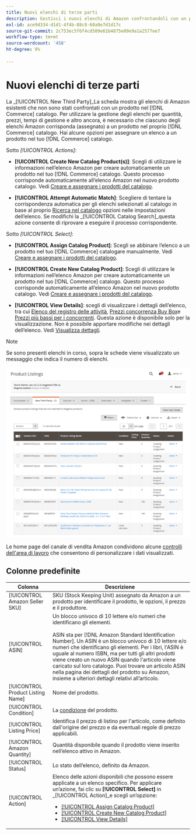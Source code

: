 ```yaml
---
title: Nuovi elenchi di terze parti
description: Gestisci i nuovi elenchi di Amazon confrontandoli con un prodotto nel catalogo Commerce.
exl-id: ace9d334-d1d1-4f4b-88c8-60a9e7d1d17c
source-git-commit: 2c753ec5f6f4cd509e61b4875e09e9a1a2577ee7
workflow-type: tm+mt
source-wordcount: '458'
ht-degree: 0%

---
```


# Nuovi elenchi di terze parti

La _[!UICONTROL New Third Party]_La scheda mostra gli elenchi di Amazon esistenti che non sono stati confrontati con un prodotto nel [!DNL Commerce] catalogo. Per utilizzare la gestione degli elenchi per quantità, prezzi, tempi di gestione e altro ancora, è necessario che ciascuno degli elenchi Amazon corrisponda (assegnato) a un prodotto nel proprio [!DNL Commerce] catalogo. Hai alcune opzioni per assegnare un elenco a un prodotto nel tuo [!DNL Commerce] catalogo.

Sotto _[!UICONTROL Actions]_:

- **[!UICONTROL Create New Catalog Product(s)]**: Scegli di utilizzare le informazioni nell’elenco Amazon per creare automaticamente un prodotto nel tuo [!DNL Commerce] catalogo. Questo processo corrisponde automaticamente all’elenco Amazon nel nuovo prodotto catalogo. Vedi [Creare e assegnare i prodotti del catalogo](./creating-assigning-catalog-products.md).

- **[!UICONTROL Attempt Automatic Match]**: Scegliere di tentare la corrispondenza automatica per gli elenchi selezionati al catalogo in base al proprio [Ricerca nel catalogo](./catalog-search.md) opzioni nelle impostazioni dell’elenco. Se modifichi la _[!UICONTROL Catalog Search]_questa azione consente di riprovare a eseguire il processo corrispondente.

Sotto _[!UICONTROL Select]_:

- **[!UICONTROL Assign Catalog Product]**: Scegli se abbinare l’elenco a un prodotto nel tuo [!DNL Commerce] catalogare manualmente. Vedi [Creare e assegnare i prodotti del catalogo](./creating-assigning-catalog-products.md).

- **[!UICONTROL Create New Catalog Product]**: Scegli di utilizzare le informazioni nell’elenco Amazon per creare automaticamente un prodotto nel tuo [!DNL Commerce] catalogo. Questo processo corrisponde automaticamente all’elenco Amazon nel nuovo prodotto catalogo. Vedi [Creare e assegnare i prodotti del catalogo](./creating-assigning-catalog-products.md).

- **[!UICONTROL View Details]**: scegli di visualizzare i dettagli dell’elenco, tra cui [Elenco del registro delle attività](./product-listing-details.md#listing-activity-log), [Prezzi concorrenza Buy Box](./product-listing-details.md#buy-box-competitor-pricing)e [Prezzi più bassi per i concorrenti](./product-listing-details.md#lowest-competitor-pricing). Questa azione è disponibile solo per la visualizzazione. Non è possibile apportare modifiche nei dettagli dell’elenco. Vedi [Visualizza dettagli](./product-listing-details.md).

>[!NOTE]
>
>Se sono presenti elenchi in corso, sopra le schede viene visualizzato un messaggio che indica il numero di elenchi.

![Nuovi elenchi di terze parti](assets/amazon-listings-new-third-party.png)

Le home page del canale di vendita Amazon condividono alcune [controlli dell&#39;area di lavoro](./workspace-controls.md) che consentono di personalizzare i dati visualizzati.

## Colonne predefinite

| Colonna | Descrizione |
|---|---|
| [!UICONTROL Amazon Seller SKU] | SKU (Stock Keeping Unit) assegnato da Amazon a un prodotto per identificare il prodotto, le opzioni, il prezzo e il produttore. |
| [!UICONTROL ASIN] | Un blocco univoco di 10 lettere e/o numeri che identificano gli elementi.<br><br>ASIN sta per [!DNL Amazon Standard Identification Number]. Un ASIN è un blocco univoco di 10 lettere e/o numeri che identificano gli elementi. Per i libri, l&#39;ASIN è uguale al numero ISBN, ma per tutti gli altri prodotti viene creato un nuovo ASIN quando l&#39;articolo viene caricato sul loro catalogo. Puoi trovare un articolo ASIN nella pagina dei dettagli del prodotto su Amazon, insieme a ulteriori dettagli relativi all’articolo. |
| [!UICONTROL Product Listing Name] | Nome del prodotto. |
| [!UICONTROL Condition] | La [condizione](./product-listing-condition.md) del prodotto. |
| [!UICONTROL Listing Price] | Identifica il prezzo di listino per l&#39;articolo, come definito dall&#39;origine del prezzo e da eventuali regole di prezzo applicabili. |
| [!UICONTROL Amazon Quantity] | Quantità disponibile quando il prodotto viene inserito nell’elenco attivo in Amazon. |
| [!UICONTROL Status] | Lo stato dell’elenco, definito da Amazon. |
| [!UICONTROL Action] | Elenco delle azioni disponibili che possono essere applicate a un elenco specifico. Per applicare un’azione, fai clic su **[!UICONTROL Select]** in _[!UICONTROL Action]_e scegli un’opzione:<ul><li>[[!UICONTROL Assign Catalog Product]](./creating-assigning-catalog-products.md)</li><li>[[!UICONTROL Create New Catalog Product]](./creating-assigning-catalog-products.md)</li><li>[[!UICONTROL View Details]](./product-listing-details.md)</li></ul> |
